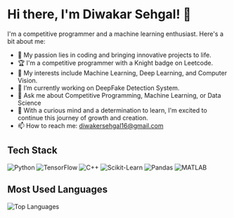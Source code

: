 # Hi there, I'm Diwakar Sehgal! 👋

I'm a competitive programmer and a machine learning enthusiast. Here's a bit about me:
- 🚀 My passion lies in coding and bringing innovative projects to life.
- 🏆 I'm a competitive programmer with a Knight badge on Leetcode.
- 🌟 My interests include Machine Learning, Deep Learning, and Computer Vision.
- 🔭 I’m currently working on DeepFake Detection System.
- 💬 Ask me about Competitive Programming, Machine Learning, or Data Science
- 🌱 With a curious mind and a determination to learn, I'm excited to continue this journey of growth and creation.
- 📫 How to reach me: [diwakersehgal16@gmail.com](mailto:diwakersehgal16@gmail.com)

## Tech Stack
![Python](https://img.shields.io/badge/-Python-3776AB?style=flat&logo=python&logoColor=white)
![TensorFlow](https://img.shields.io/badge/-TensorFlow-FF6F00?style=flat&logo=tensorflow&logoColor=white)
![C++](https://img.shields.io/badge/-C++-00599C?style=flat&logo=cplusplus&logoColor=white)
![Scikit-Learn](https://img.shields.io/badge/-Scikit--Learn-F7931E?style=flat&logo=scikit-learn&logoColor=white)
![Pandas](https://img.shields.io/badge/-Pandas-150458?style=flat&logo=pandas&logoColor=white)
![MATLAB](https://img.shields.io/badge/-MATLAB-0076A8?style=flat&logo=mathworks&logoColor=white)

## Most Used Languages
![Top Languages](https://github-readme-stats.vercel.app/api/top-langs/?username=Sojournes&layout=compact)
